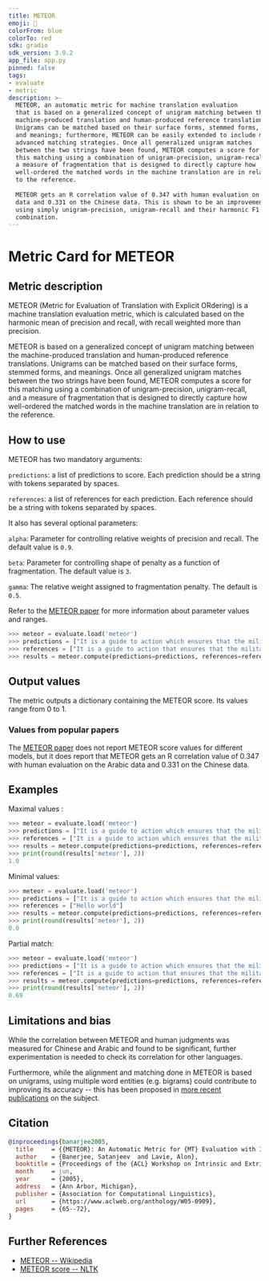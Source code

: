 ```yaml
---
title: METEOR
emoji: 🤗 
colorFrom: blue
colorTo: red
sdk: gradio
sdk_version: 3.0.2
app_file: app.py
pinned: false
tags:
- evaluate
- metric
description: >-
  METEOR, an automatic metric for machine translation evaluation
  that is based on a generalized concept of unigram matching between the
  machine-produced translation and human-produced reference translations.
  Unigrams can be matched based on their surface forms, stemmed forms,
  and meanings; furthermore, METEOR can be easily extended to include more
  advanced matching strategies. Once all generalized unigram matches
  between the two strings have been found, METEOR computes a score for
  this matching using a combination of unigram-precision, unigram-recall, and
  a measure of fragmentation that is designed to directly capture how
  well-ordered the matched words in the machine translation are in relation
  to the reference.
  
  METEOR gets an R correlation value of 0.347 with human evaluation on the Arabic
  data and 0.331 on the Chinese data. This is shown to be an improvement on
  using simply unigram-precision, unigram-recall and their harmonic F1
  combination.
---
```


# Metric Card for METEOR

## Metric description

METEOR (Metric for Evaluation of Translation with Explicit ORdering) is a machine translation evaluation metric, which is calculated based on the harmonic mean of precision and recall, with recall weighted more than precision. 

METEOR is based on a generalized concept of unigram matching between the machine-produced translation and human-produced reference translations. Unigrams can be matched based on their surface forms, stemmed forms, and meanings. Once all generalized unigram matches between the two strings have been found, METEOR computes a score for this matching using a combination of unigram-precision, unigram-recall, and a measure of fragmentation that is designed to directly capture how well-ordered the matched words in the machine translation are in relation to the reference. 


## How to use 

METEOR has two mandatory arguments:

`predictions`: a list of predictions to score. Each prediction should be a string with tokens separated by spaces.

`references`: a list of references for each prediction. Each reference should be a string with tokens separated by spaces.

It also has several optional parameters:

`alpha`: Parameter for controlling relative weights of precision and recall. The default value is `0.9`.

`beta`: Parameter for controlling shape of penalty as a function of fragmentation. The default value is `3`.

`gamma`: The relative weight assigned to fragmentation penalty. The default is `0.5`. 

Refer to the [METEOR paper](https://aclanthology.org/W05-0909.pdf) for more information about parameter values and ranges.

```python
>>> meteor = evaluate.load('meteor')
>>> predictions = ["It is a guide to action which ensures that the military always obeys the commands of the party"]
>>> references = ["It is a guide to action that ensures that the military will forever heed Party commands"]
>>> results = meteor.compute(predictions=predictions, references=references)
```

## Output values

The metric outputs a dictionary containing the METEOR score. Its values range from 0 to 1. 


### Values from popular papers
The [METEOR paper](https://aclanthology.org/W05-0909.pdf) does not report METEOR score values for different models, but it does report that METEOR gets an R correlation value of 0.347 with human evaluation on the Arabic data and 0.331 on the Chinese data. 


## Examples 

Maximal values :

```python
>>> meteor = evaluate.load('meteor')
>>> predictions = ["It is a guide to action which ensures that the military always obeys the commands of the party"]
>>> references = ["It is a guide to action which ensures that the military always obeys the commands of the party"]
>>> results = meteor.compute(predictions=predictions, references=references)
>>> print(round(results['meteor'], 2))
1.0
```

Minimal values:

```python
>>> meteor = evaluate.load('meteor')
>>> predictions = ["It is a guide to action which ensures that the military always obeys the commands of the party"]
>>> references = ["Hello world"]
>>> results = meteor.compute(predictions=predictions, references=references)
>>> print(round(results['meteor'], 2))
0.0
```

Partial match:

```python
>>> meteor = evaluate.load('meteor')
>>> predictions = ["It is a guide to action which ensures that the military always obeys the commands of the party"]
>>> references = ["It is a guide to action that ensures that the military will forever heed Party commands"]
>>> results = meteor.compute(predictions=predictions, references=references)
>>> print(round(results['meteor'], 2))
0.69
```

## Limitations and bias

While the correlation between METEOR and human judgments was measured for Chinese and Arabic and found to be significant, further experimentation is needed to check its correlation for other languages. 

Furthermore, while the alignment and matching done in METEOR is based on unigrams, using multiple word entities (e.g. bigrams) could contribute to improving its accuracy -- this has been proposed in [more recent publications](https://www.cs.cmu.edu/~alavie/METEOR/pdf/meteor-naacl-2010.pdf) on the subject.


## Citation

```bibtex
@inproceedings{banarjee2005,
  title     = {{METEOR}: An Automatic Metric for {MT} Evaluation with Improved Correlation with Human Judgments},
  author    = {Banerjee, Satanjeev  and Lavie, Alon},
  booktitle = {Proceedings of the {ACL} Workshop on Intrinsic and Extrinsic Evaluation Measures for Machine Translation and/or Summarization},
  month     = jun,
  year      = {2005},
  address   = {Ann Arbor, Michigan},
  publisher = {Association for Computational Linguistics},
  url       = {https://www.aclweb.org/anthology/W05-0909},
  pages     = {65--72},
}
```
    
## Further References 
- [METEOR -- Wikipedia](https://en.wikipedia.org/wiki/METEOR)
- [METEOR score -- NLTK](https://www.nltk.org/_modules/nltk/translate/meteor_score.html)

